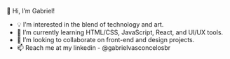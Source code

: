 👋 Hi, I’m Gabriel!
- 💡 I’m interested in the blend of technology and art.
- 🌱 I’m currently learning HTML/CSS, JavaScript, React, and UI/UX tools.
- 🤝 I’m looking to collaborate on front-end and design projects.
- 📫 Reach me at my linkedin - @gabrielvasconcelosbr


